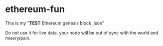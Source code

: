 # ethereum-fun


This is my "**TEST** Ethereum genesis block .json"

Do not use it for live data, your node will be out of sync with the world and misery/pain.

